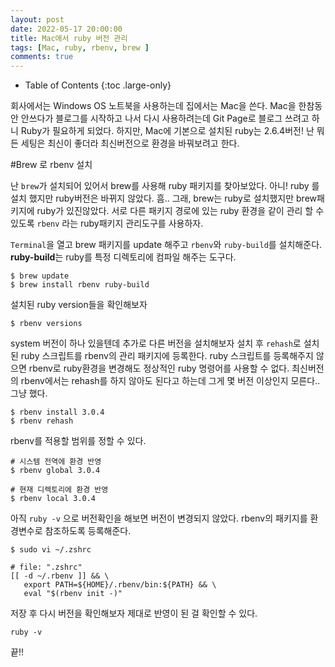 ```yaml
---
layout: post
date: 2022-05-17 20:00:00
title: Mac에서 ruby 버전 관리
tags: [Mac, ruby, rbenv, brew ]
comments: true
---
```


- Table of Contents
{:toc .large-only}

회사에서는 Windows OS 노트북을 사용하는데 집에서는 Mac을 쓴다.
Mac을 한참동안 안쓰다가 블로그를 시작하고 나서 다시 사용하려는데 Git Page로 블로그 쓰려고 하니 Ruby가 필요하게 되었다.
하지만, Mac에 기본으로 설치된 ruby는 2.6.4버전! 난 뭐든 세팅은 최신이 좋더라 최신버전으로 환경을 바꿔보려고 한다.

#Brew 로 rbenv 설치   

난 `brew`가 설치되어 있어서 brew를 사용해 ruby 패키지를 찾아보았다. 아니! ruby 를 설치 했지만 ruby버전은 바뀌지 않았다.
흠.. 그래, brew는 ruby로 설치했지만 brew패키지에 ruby가 있진않았다. 서로 다른 패키지 경로에 있는 ruby 환경을 같이 관리 할 수 있도록
`rbenv` 라는 ruby패키지 관리도구를 사용하자.

`Terminal`을 열고 brew 패키지를 update 해주고 `rbenv`와 `ruby-build`를 설치해준다.
**ruby-build**는 ruby를 특정 디렉토리에 컴파일 해주는 도구다.
~~~
$ brew update
$ brew install rbenv ruby-build 
~~~

설치된 ruby version들을 확인해보자
~~~
$ rbenv versions
~~~

system 버전이 하나 있을텐데 추가로 다른 버전을 설치해보자
설치 후 `rehash`로 설치된 ruby 스크립트를 rbenv의 관리 패키지에 등록한다.
ruby 스크립트를 등록해주지 않으면 rbenv로 ruby환경을 변경해도 정상적인 ruby 명령어를 사용할 수 없다.
최신버전의 rbenv에서는 rehash를 하지 않아도 된다고 하는데 그게 몇 버전 이상인지 모른다.. 그냥 했다.
~~~
$ rbenv install 3.0.4
$ rbenv rehash
~~~

rbenv를 적용할 범위를 정할 수 있다.
~~~
# 시스템 전역에 환경 반영
$ rbenv global 3.0.4

# 현재 디렉토리에 환경 반영
$ rbenv local 3.0.4  
~~~

아직 `ruby -v` 으로 버전확인을 해보면 버전이 변경되지 않았다.
rbenv의 패키지를 환경변수로 참조하도록 등록해준다.
~~~
$ sudo vi ~/.zshrc
~~~

~~~
# file: ".zshrc"
[[ -d ~/.rbenv ]] && \
   export PATH=${HOME}/.rbenv/bin:${PATH} && \
   eval "$(rbenv init -)"
~~~

저장 후 다시 버전을 확인해보자
제대로 반영이 된 걸 확인할 수 있다.
~~~
ruby -v
~~~


끝!!